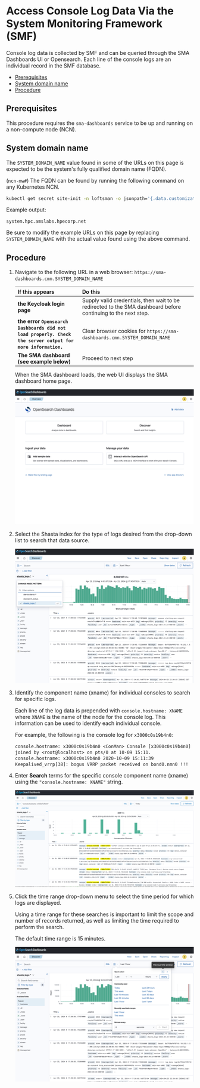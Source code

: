 # Access Console Log Data Via the System Monitoring Framework \(SMF\)

Console log data is collected by SMF and can be queried through the SMA Dashboards UI or Opensearch. Each line of the console logs are an individual record in the SMF database.

- [Prerequisites](#prerequisites)
- [System domain name](#system-domain-name)
- [Procedure](#procedure)

## Prerequisites

This procedure requires the `sma-dashboards` service to be up and running on a non-compute node \(NCN\).

## System domain name

The `SYSTEM_DOMAIN_NAME` value found in some of the URLs on this page is expected to be the system's fully qualified domain name (FQDN).

(`ncn-mw#`) The FQDN can be found by running the following command on any Kubernetes NCN.

```bash
kubectl get secret site-init -n loftsman -o jsonpath='{.data.customizations\.yaml}' | base64 -d | yq r - spec.network.dns.external
```

Example output:

```text
system.hpc.amslabs.hpecorp.net
```

Be sure to modify the example URLs on this page by replacing `SYSTEM_DOMAIN_NAME` with the actual value found using the above command.

## Procedure

1. Navigate to the following URL in a web browser: `https://sma-dashboards.cmn.SYSTEM_DOMAIN_NAME`

    | If this appears                                                                                            | Do this                                                                                                       |
    |------------------------------------------------------------------------------------------------------------|---------------------------------------------------------------------------------------------------------------|
    | **the Keycloak login page**                                                                                | Supply valid credentials, then wait to be redirected to the SMA dashboard before continuing to the next step. |
    | **the error `Opensearch Dashboards did not load properly. Check the server output for more information.`** | Clear browser cookies for `https://sma-dashboards.cmn.SYSTEM_DOMAIN_NAME`                                     |
    | **The SMA dashboard \(see example below\)**                                                                | Proceed to next step                                                                                          |

    When the SMA dashboard loads, the web UI displays the SMA dashboard home page. 

    ![SMA Dashboard Home Page](../../img/operations/Sma_dashboard_home_page.png)

1. Select the Shasta index for the type of logs desired from the drop-down list to search that data source.

    ![SMA Shasta Logs](../../img/operations/Sma_dashboard_index_dropdown.png)

1. Identify the component name (xname) for individual consoles to search for specific logs.

    Each line of the log data is prepended with `console.hostname: XNAME` where `XNAME` is the name of the node for the console log. This information can be used to identify each individual console.

    For example, the following is the console log for `x3000c0s19b4n0`:

    ```text
    console.hostname: x3000c0s19b4n0 <ConMan> Console [x3000c0s19b4n0] joined by <root@localhost> on pts/0 at 10-09 15:11.
    console.hostname: x3000c0s19b4n0 2020-10-09 15:11:39 Keepalived_vrrp[38]: bogus VRRP packet received on bond0.nmn0 !!!
    ```

1. Enter **Search** terms for the specific console component name (xname) using the `"console.hostname: XNAME"` string.

    ![SMA Dashboard Home Page](../../img/operations/Sma_dashboard_console_hostname.png) 

1. Click the time range drop-down menu to select the time period for which logs are displayed.

    Using a time range for these searches is important to limit the scope and number of records returned, as well as limiting the time required to perform the search.

    The default time range is 15 minutes.

    ![Dashboard Results Time Period](../../img/operations/Sma_dashboard_Time_Period.png)
